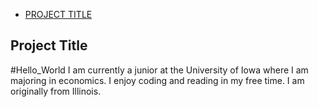 - [PROJECT TITLE](#Project-Title)

## Project Title
#Hello_World
I am currently a junior at the University of Iowa where I am majoring in economics. I enjoy coding and reading in my free time. I am originally from Illinois.
